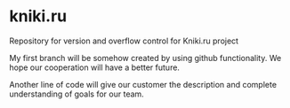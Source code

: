 # kniki.ru
Repository for version and overflow control for Kniki.ru project

My first branch will be somehow created by using github functionality.
We hope our cooperation will have a better future.

Another line of code will give our customer the description and complete understanding of goals for our team.
